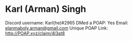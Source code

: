 # Karl (Arman) Singh

Discord username: Karl(he)#2965
DMed a POAP: Yes
Email: elanmaboly.arman@gmail.com
Unique POAP Link: http://POAP.xyz/claim/4l3at8